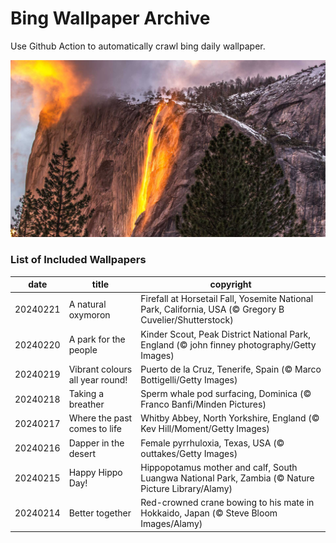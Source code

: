 # Bing Wallpaper Archive

Use Github Action to automatically crawl bing daily wallpaper.

![A natural oxymoron](./archive/20240221.jpg)

### List of Included Wallpapers

|date|title|copyright|
|---|---|---|
|20240221|A natural oxymoron|Firefall at Horsetail Fall, Yosemite National Park, California, USA (© Gregory B Cuvelier/Shutterstock)|
|20240220|A park for the people|Kinder Scout, Peak District National Park, England (© john finney photography/Getty Images)|
|20240219|Vibrant colours all year round!|Puerto de la Cruz, Tenerife, Spain (© Marco Bottigelli/Getty Images)|
|20240218|Taking a breather|Sperm whale pod surfacing, Dominica (© Franco Banfi/Minden Pictures)|
|20240217|Where the past comes to life|Whitby Abbey, North Yorkshire, England (© Kev Hill/Moment/Getty Images)|
|20240216|Dapper in the desert|Female pyrrhuloxia, Texas, USA (© outtakes/Getty Images)|
|20240215|Happy Hippo Day!|Hippopotamus mother and calf, South Luangwa National Park, Zambia (© Nature Picture Library/Alamy)|
|20240214|Better together|Red-crowned crane bowing to his mate in Hokkaido, Japan (© Steve Bloom Images/Alamy)|
